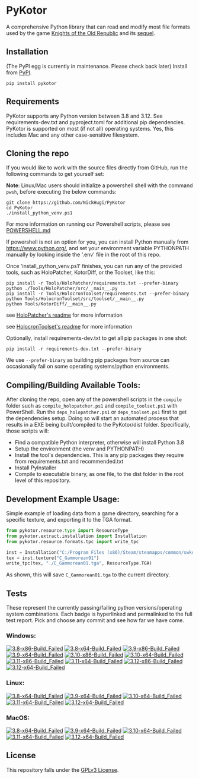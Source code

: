 
PyKotor
=======
A comprehensive Python library that can read and modify most file formats used by the game [Knights of the Old Republic](https://en.wikipedia.org/wiki/Star_Wars:_Knights_of_the_Old_Republic_(video_game)) and its [sequel](https://en.wikipedia.org/wiki/Star_Wars_Knights_of_the_Old_Republic_II:_The_Sith_Lords).

## Installation
(The PyPI egg is currently in maintenance. Please check back later) Install from [PyPI](https://pypi.org/project/PyKotor/).
```commandline
pip install pykotor
```

## Requirements
PyKotor supports any Python version between 3.8 and 3.12. See requirements-dev.txt and pyproject.toml for additional pip dependencies.
PyKotor is supported on most (if not all) operating systems. Yes, this includes Mac and any other case-sensitive filesystem.

## Cloning the repo
If you would like to work with the source files directly from GitHub, run the following commands to get yourself set:

**Note**: Linux/Mac users should initialize a powershell shell with the command `pwsh`, before executing the below commands:

```commandline
git clone https://github.com/NickHugi/PyKotor
cd PyKotor
./install_python_venv.ps1
```
For more information on running our Powershell scripts, please see [POWERSHELL.md](https://github.com/NickHugi/PyKotor/blob/master/POWERSHELL.md)

If powershell is not an option for you, you can install Python manually from https://www.python.org/, and set your environment variable PYTHONPATH manually by looking inside the '.env' file in the root of this repo.


Once 'install_python_venv.ps1' finishes, you can run any of the provided tools, such as HoloPatcher, KotorDiff, or the Toolset, like this:
```commandline
pip install -r Tools/HoloPatcher/requirements.txt --prefer-binary
python ./Tools/HoloPatcher/src/__main__.py
pip install -r Tools/HolocronToolset/requirements.txt --prefer-binary
python Tools/HolocronToolset/src/toolset/__main__.py
python Tools/KotorDiff/__main__.py
```

see [HoloPatcher's readme](https://github.com/NickHugi/PyKotor/tree/master/Tools/HoloPatcher#readme) for more information

see [HolocronToolset's readme](https://github.com/NickHugi/PyKotor/tree/master/Tools/HolocronToolset#readme) for more information

Optionally, install requirements-dev.txt to get all pip packages in one shot:
```commandline
pip install -r requirements-dev.txt --prefer-binary
```
We use `--prefer-binary` as building pip packages from source can occasionally fail on some operating systems/python environments.

## Compiling/Building Available Tools:
After cloning the repo, open any of the powershell scripts in the `compile` folder such as `compile_holopatcher.ps1` and `compile_toolset.ps1` with PowerShell. Run the `deps_holopatcher.ps1` or `deps_toolset.ps1` first to get the dependencies setup. Doing so will start an automated process that results in a EXE being built/compiled to the PyKotor/dist folder. Specifically, those scripts will:
- Find a compatible Python interpreter, otherwise will install Python 3.8
- Setup the environment (the venv and PYTHONPATH)
- Install the tool's dependencies. This is any pip packages they require from requirements.txt and recommended.txt
- Install PyInstaller
- Compile to executable binary, as one file, to the dist folder in the root level of this repository.


## Development Example Usage:
Simple example of loading data from a game directory, searching for a specific texture, and exporting it to the TGA format.
```python
from pykotor.resource.type import ResourceType
from pykotor.extract.installation import Installation
from pykotor.resource.formats.tpc import write_tpc

inst = Installation("C:/Program Files (x86)/Steam/steamapps/common/swkotor")
tex = inst.texture("C_Gammorean01")
write_tpc(tex, "./C_Gammorean01.tga", ResourceType.TGA)
```
As shown, this will save `C_Gammorean01.tga` to the current directory.

## Tests

These represent the currently passing/failing python versions/operating system combinations. Each badge is hyperlinked and permalinked to the full test report. Pick and choose any commit and see how far we have come.

### Windows:

<!-- WINDOWS-BADGES-START -->
[![3.8-x86-Build_Failed](https://img.shields.io/badge/3.8--x86_Build_Failed-lightgrey)](https://github.com/NickHugi/PyKotor/actions/runs/8181968305)
[![3.8-x64-Build_Failed](https://img.shields.io/badge/3.8--x64_Build_Failed-lightgrey)](https://github.com/NickHugi/PyKotor/actions/runs/8181968305)
[![3.9-x86-Build_Failed](https://img.shields.io/badge/3.9--x86_Build_Failed-lightgrey)](https://github.com/NickHugi/PyKotor/actions/runs/8181968305)
[![3.9-x64-Build_Failed](https://img.shields.io/badge/3.9--x64_Build_Failed-lightgrey)](https://github.com/NickHugi/PyKotor/actions/runs/8181968305)
[![3.10-x86-Build_Failed](https://img.shields.io/badge/3.10--x86_Build_Failed-lightgrey)](https://github.com/NickHugi/PyKotor/actions/runs/8181968305)
[![3.10-x64-Build_Failed](https://img.shields.io/badge/3.10--x64_Build_Failed-lightgrey)](https://github.com/NickHugi/PyKotor/actions/runs/8181968305)
[![3.11-x86-Build_Failed](https://img.shields.io/badge/3.11--x86_Build_Failed-lightgrey)](https://github.com/NickHugi/PyKotor/actions/runs/8181968305)
[![3.11-x64-Build_Failed](https://img.shields.io/badge/3.11--x64_Build_Failed-lightgrey)](https://github.com/NickHugi/PyKotor/actions/runs/8181968305)
[![3.12-x86-Build_Failed](https://img.shields.io/badge/3.12--x86_Build_Failed-lightgrey)](https://github.com/NickHugi/PyKotor/actions/runs/8181968305)
[![3.12-x64-Build_Failed](https://img.shields.io/badge/3.12--x64_Build_Failed-lightgrey)](https://github.com/NickHugi/PyKotor/actions/runs/8181968305)
<!-- WINDOWS-BADGES-END -->

### Linux:

<!-- LINUX-BADGES-START -->
[![3.8-x64-Build_Failed](https://img.shields.io/badge/3.8--x64_Build_Failed-lightgrey)](https://github.com/NickHugi/PyKotor/actions/runs/8181968305)
[![3.9-x64-Build_Failed](https://img.shields.io/badge/3.9--x64_Build_Failed-lightgrey)](https://github.com/NickHugi/PyKotor/actions/runs/8181968305)
[![3.10-x64-Build_Failed](https://img.shields.io/badge/3.10--x64_Build_Failed-lightgrey)](https://github.com/NickHugi/PyKotor/actions/runs/8181968305)
[![3.11-x64-Build_Failed](https://img.shields.io/badge/3.11--x64_Build_Failed-lightgrey)](https://github.com/NickHugi/PyKotor/actions/runs/8181968305)
[![3.12-x64-Build_Failed](https://img.shields.io/badge/3.12--x64_Build_Failed-lightgrey)](https://github.com/NickHugi/PyKotor/actions/runs/8181968305)
<!-- LINUX-BADGES-END -->

### MacOS:

<!-- MACOS-BADGES-START -->
[![3.8-x64-Build_Failed](https://img.shields.io/badge/3.8--x64_Build_Failed-lightgrey)](https://github.com/NickHugi/PyKotor/actions/runs/8181968305)
[![3.9-x64-Build_Failed](https://img.shields.io/badge/3.9--x64_Build_Failed-lightgrey)](https://github.com/NickHugi/PyKotor/actions/runs/8181968305)
[![3.10-x64-Build_Failed](https://img.shields.io/badge/3.10--x64_Build_Failed-lightgrey)](https://github.com/NickHugi/PyKotor/actions/runs/8181968305)
[![3.11-x64-Build_Failed](https://img.shields.io/badge/3.11--x64_Build_Failed-lightgrey)](https://github.com/NickHugi/PyKotor/actions/runs/8181968305)
[![3.12-x64-Build_Failed](https://img.shields.io/badge/3.12--x64_Build_Failed-lightgrey)](https://github.com/NickHugi/PyKotor/actions/runs/8181968305)
<!-- MACOS-BADGES-END -->

## License
This repository falls under the [GPLv3 License](https://github.com/NickHugi/PyKotor/blob/master/LICENSE).

























































